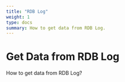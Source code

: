 ```yaml
---
title: "RDB Log"
weight: 1
type: docs
summary: How to get data from RDB Log.
---
```


# Get Data from RDB Log

How to get data from RDB Log?